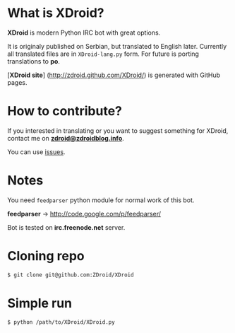 # What is XDroid?

**XDroid** is modern Python IRC bot with great options.

It is originaly published on Serbian, but translated to English later. Currently all translated files are in `XDroid-lang.py` form. For future is porting translations to **po**.

[**XDroid site**] (http://zdroid.github.com/XDroid/) is generated with GitHub pages.

# How to contribute?

If you interested in translating or you want to suggest something for XDroid, contact me on **zdroid@zdroidblog.info**.

You can use [issues](https://github.com/ZDroid/XDroid/issues).

# Notes

You need `feedparser` python module for normal work of this bot.

**feedparser** → http://code.google.com/p/feedparser/

Bot is tested on **irc.freenode.net** server.

# Cloning repo

```bash
$ git clone git@github.com:ZDroid/XDroid
```

# Simple run

```bash
$ python /path/to/XDroid/XDroid.py
```
